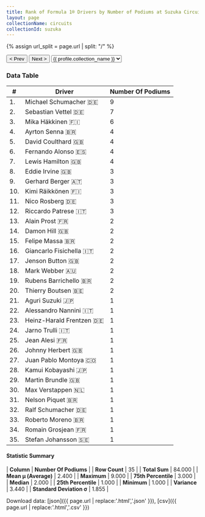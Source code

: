```yaml
---
title: Rank of Formula 1® Drivers by Number of Podiums at Suzuka Circuit
layout: page
collectionName: circuits
collectionId: suzuka
---
```


{% assign url_split = page.url | split: "/" %}
<div id="collection-navigation">
<button onclick="selector.options[selector.selectedIndex-1].value && (window.location = selector.options[selector.selectedIndex-1].value);">&lt; Prev</button>
<button onclick="selector.options[selector.selectedIndex+1].value && (window.location = selector.options[selector.selectedIndex+1].value);">Next &gt;</button>
<select id="selector" onchange="this.options[this.selectedIndex].value && (window.location = this.options[this.selectedIndex].value);">
  {% for collectionId in site.data[page.collectionName].refs %}
    {% if collectionId == page.collectionId %}
      {% assign selected = "selected" %}
    {% else %}
      {% assign selected = "" %}
    {% endif %}
    {% assign profile = site.data[page.collectionName][collectionId].profile %}
    <option value="/f1/{{ page.collectionName }}/{{ collectionId }}/{{ url_split[4] }}" {{ selected }}>{{ profile.collection_name }}</option>
  {% endfor %}
</select>
</div>

<canvas id="chart" width="400" height="180"></canvas>
<script>
var data = {
    "datasets": [
        {
            "backgroundColor": [
                "#9C8E8D",
                "#9C8E8D",
                "#9C8E8D",
                "#9C8E8D",
                "#9C8E8D",
                "#9C8E8D",
                "#9C8E8D",
                "#9C8E8D",
                "#9C8E8D",
                "#9C8E8D",
                "#9C8E8D",
                "#9C8E8D",
                "#9C8E8D",
                "#9C8E8D",
                "#9C8E8D",
                "#9C8E8D",
                "#9C8E8D",
                "#9C8E8D",
                "#9C8E8D",
                "#9C8E8D",
                "#9C8E8D",
                "#9C8E8D",
                "#9C8E8D",
                "#9C8E8D",
                "#9C8E8D",
                "#9C8E8D",
                "#9C8E8D",
                "#9C8E8D",
                "#9C8E8D",
                "#9C8E8D",
                "#9C8E8D",
                "#9C8E8D",
                "#9C8E8D",
                "#9C8E8D",
                "#9C8E8D"
            ],
            "borderColor": [
                "#1D181E",
                "#1D181E",
                "#1D181E",
                "#1D181E",
                "#1D181E",
                "#1D181E",
                "#1D181E",
                "#1D181E",
                "#1D181E",
                "#1D181E",
                "#1D181E",
                "#1D181E",
                "#1D181E",
                "#1D181E",
                "#1D181E",
                "#1D181E",
                "#1D181E",
                "#1D181E",
                "#1D181E",
                "#1D181E",
                "#1D181E",
                "#1D181E",
                "#1D181E",
                "#1D181E",
                "#1D181E",
                "#1D181E",
                "#1D181E",
                "#1D181E",
                "#1D181E",
                "#1D181E",
                "#1D181E",
                "#1D181E",
                "#1D181E",
                "#1D181E",
                "#1D181E"
            ],
            "borderWidth": 1,
            "data": [
                9.0,
                7.0,
                6.0,
                4.0,
                4.0,
                4.0,
                4.0,
                3.0,
                3.0,
                3.0,
                3.0,
                3.0,
                2.0,
                2.0,
                2.0,
                2.0,
                2.0,
                2.0,
                2.0,
                2.0,
                1.0,
                1.0,
                1.0,
                1.0,
                1.0,
                1.0,
                1.0,
                1.0,
                1.0,
                1.0,
                1.0,
                1.0,
                1.0,
                1.0,
                1.0
            ],
            "label": "Number Of Podiums"
        }
    ],
    "labels": [
        "Michael Schumacher",
        "Sebastian Vettel",
        "Mika Häkkinen",
        "Ayrton Senna",
        "David Coulthard",
        "Fernando Alonso",
        "Lewis Hamilton",
        "Eddie Irvine",
        "Gerhard Berger",
        "Kimi Räikkönen",
        "Nico Rosberg",
        "Riccardo Patrese",
        "Alain Prost",
        "Damon Hill",
        "Felipe Massa",
        "Giancarlo Fisichella",
        "Jenson Button",
        "Mark Webber",
        "Rubens Barrichello",
        "Thierry Boutsen",
        "Aguri Suzuki",
        "Alessandro Nannini",
        "Heinz-Harald Frentzen",
        "Jarno Trulli",
        "Jean Alesi",
        "Johnny Herbert",
        "Juan Pablo Montoya",
        "Kamui Kobayashi",
        "Martin Brundle",
        "Max Verstappen",
        "Nelson Piquet",
        "Ralf Schumacher",
        "Roberto Moreno",
        "Romain Grosjean",
        "Stefan Johansson"
    ]
};
var options = {
  legend: {
    display: false
  },
  scales: {
    xAxes: [{
      ticks: {
        beginAtZero: true,
        maxRotation: 180,
        display: window.innerWidth > 800
      }
    }],
    yAxes: [{
      ticks: {
        beginAtZero: true
      }
    }]
  },
  onResize: function(chart, size) {
    chart.options.scales.xAxes[0].ticks.display = size.width > 800;
  }
};
var chart = new Chart("chart", {
    data: data,
    type: 'bar',
    options: options
});
</script>



### Data Table

| # | Driver | Number Of Podiums |
|--|--|--|
| 1. | Michael Schumacher 🇩🇪 | 9 |
| 2. | Sebastian Vettel 🇩🇪 | 7 |
| 3. | Mika Häkkinen 🇫🇮 | 6 |
| 4. | Ayrton Senna 🇧🇷 | 4 |
| 5. | David Coulthard 🇬🇧 | 4 |
| 6. | Fernando Alonso 🇪🇸 | 4 |
| 7. | Lewis Hamilton 🇬🇧 | 4 |
| 8. | Eddie Irvine 🇬🇧 | 3 |
| 9. | Gerhard Berger 🇦🇹 | 3 |
| 10. | Kimi Räikkönen 🇫🇮 | 3 |
| 11. | Nico Rosberg 🇩🇪 | 3 |
| 12. | Riccardo Patrese 🇮🇹 | 3 |
| 13. | Alain Prost 🇫🇷 | 2 |
| 14. | Damon Hill 🇬🇧 | 2 |
| 15. | Felipe Massa 🇧🇷 | 2 |
| 16. | Giancarlo Fisichella 🇮🇹 | 2 |
| 17. | Jenson Button 🇬🇧 | 2 |
| 18. | Mark Webber 🇦🇺 | 2 |
| 19. | Rubens Barrichello 🇧🇷 | 2 |
| 20. | Thierry Boutsen 🇧🇪 | 2 |
| 21. | Aguri Suzuki 🇯🇵 | 1 |
| 22. | Alessandro Nannini 🇮🇹 | 1 |
| 23. | Heinz-Harald Frentzen 🇩🇪 | 1 |
| 24. | Jarno Trulli 🇮🇹 | 1 |
| 25. | Jean Alesi 🇫🇷 | 1 |
| 26. | Johnny Herbert 🇬🇧 | 1 |
| 27. | Juan Pablo Montoya 🇨🇴 | 1 |
| 28. | Kamui Kobayashi 🇯🇵 | 1 |
| 29. | Martin Brundle 🇬🇧 | 1 |
| 30. | Max Verstappen 🇳🇱 | 1 |
| 31. | Nelson Piquet 🇧🇷 | 1 |
| 32. | Ralf Schumacher 🇩🇪 | 1 |
| 33. | Roberto Moreno 🇧🇷 | 1 |
| 34. | Romain Grosjean 🇫🇷 | 1 |
| 35. | Stefan Johansson 🇸🇪 | 1 |

#### Statistic Summary

| **Column** | **Number Of Podiums** |
| **Row Count** | 35 |
| **Total Sum** | 84.000 |
| **Mean μ (Average)** | 2.400 |
| **Maximum** | 9.000 |
| **75th Percentile** | 3.000 |
| **Median** | 2.000 |
| **25th Percentile** | 1.000 |
| **Minimum** | 1.000 |
| **Variance** | 3.440 |
| **Standard Deviation σ** | 1.855 |

Download data: [json]({{ page.url | replace:'.html','.json' }}), [csv]({{ page.url | replace:'.html','.csv' }})
